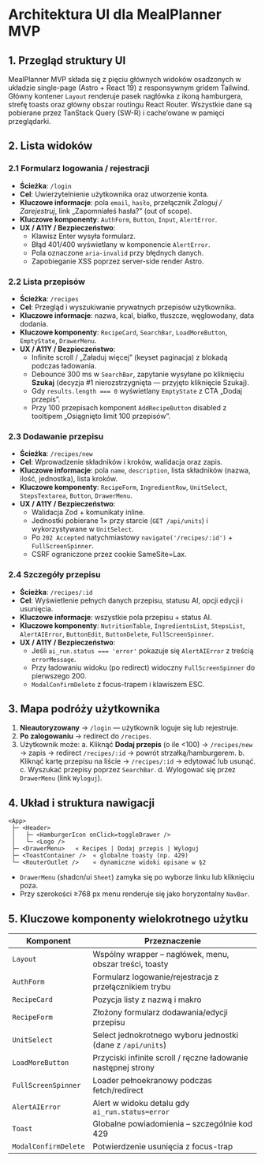 # Architektura UI dla MealPlanner MVP

## 1. Przegląd struktury UI

MealPlanner MVP składa się z pięciu głównych widoków osadzonych w układzie single-page (Astro + React 19) z responsywnym gridem Tailwind. Główny kontener `Layout` renderuje pasek nagłówka z ikoną hamburgera, strefę toasts oraz główny obszar routingu React Router. Wszystkie dane są pobierane przez TanStack Query (SW-R) i cache’owane w pamięci przeglądarki.

## 2. Lista widoków

### 2.1 Formularz logowania / rejestracji

- **Ścieżka**: `/login`
- **Cel**: Uwierzytelnienie użytkownika oraz utworzenie konta.
- **Kluczowe informacje**: pola `email`, `hasło`, przełącznik _Zaloguj / Zarejestruj_, link „Zapomniałeś hasła?” (out of scope).
- **Kluczowe komponenty**: `AuthForm`, `Button`, `Input`, `AlertError`.
- **UX / A11Y / Bezpieczeństwo**:
  - Klawisz Enter wysyła formularz.
  - Błąd 401/400 wyświetlany w komponencie `AlertError`.
  - Pola oznaczone `aria-invalid` przy błędnych danych.
  - Zapobieganie XSS poprzez server-side render Astro.

### 2.2 Lista przepisów

- **Ścieżka**: `/recipes`
- **Cel**: Przegląd i wyszukiwanie prywatnych przepisów użytkownika.
- **Kluczowe informacje**: nazwa, kcal, białko, tłuszcze, węglowodany, data dodania.
- **Kluczowe komponenty**: `RecipeCard`, `SearchBar`, `LoadMoreButton`, `EmptyState`, `DrawerMenu`.
- **UX / A11Y / Bezpieczeństwo**:
  - Infinite scroll / „Załaduj więcej” (keyset paginacja) z blokadą podczas ładowania.
  - Debounce 300 ms w `SearchBar`, zapytanie wysyłane po kliknięciu **Szukaj** (decyzja #1 nierozstrzygnięta — przyjęto kliknięcie Szukaj).
  - Gdy `results.length === 0` wyświetlany `EmptyState` z CTA „Dodaj przepis”.
  - Przy 100 przepisach komponent `AddRecipeButton` disabled z tooltipem „Osiągnięto limit 100 przepisów”.

### 2.3 Dodawanie przepisu

- **Ścieżka**: `/recipes/new`
- **Cel**: Wprowadzenie składników i kroków, walidacja oraz zapis.
- **Kluczowe informacje**: pola `name`, `description`, lista składników (nazwa, ilość, jednostka), lista kroków.
- **Kluczowe komponenty**: `RecipeForm`, `IngredientRow`, `UnitSelect`, `StepsTextarea`, `Button`, `DrawerMenu`.
- **UX / A11Y / Bezpieczeństwo**:
  - Walidacja Zod + komunikaty inline.
  - Jednostki pobierane 1× przy starcie (`GET /api/units`) i wykorzystywane w `UnitSelect`.
  - Po `202 Accepted` natychmiastowy `navigate('/recipes/:id')` + `FullScreenSpinner`.
  - CSRF ograniczone przez cookie SameSite=Lax.

### 2.4 Szczegóły przepisu

- **Ścieżka**: `/recipes/:id`
- **Cel**: Wyświetlenie pełnych danych przepisu, statusu AI, opcji edycji i usunięcia.
- **Kluczowe informacje**: wszystkie pola przepisu + status AI.
- **Kluczowe komponenty**: `NutritionTable`, `IngredientsList`, `StepsList`, `AlertAIError`, `ButtonEdit`, `ButtonDelete`, `FullScreenSpinner`.
- **UX / A11Y / Bezpieczeństwo**:
  - Jeśli `ai_run.status === 'error'` pokazuje się `AlertAIError` z treścią `errorMessage`.
  - Przy ładowaniu widoku (po redirect) widoczny `FullScreenSpinner` do pierwszego 200.
  - `ModalConfirmDelete` z focus-trapem i klawiszem ESC.

## 3. Mapa podróży użytkownika

1. **Nieautoryzowany** → `/login` — użytkownik loguje się lub rejestruje.
2. **Po zalogowaniu** → redirect do `/recipes`.
3. Użytkownik może:
   a. Kliknąć **Dodaj przepis** (o ile <100) → `/recipes/new` → zapis → redirect `/recipes/:id` → powrót strzałką/hamburgerem.
   b. Kliknąć kartę przepisu na liście → `/recipes/:id` → edytować lub usunąć.
   c. Wyszukać przepisy poprzez `SearchBar`.
   d. Wylogować się przez `DrawerMenu` (link `Wyloguj`).

## 4. Układ i struktura nawigacji

```
<App>
 ├─ <Header>
 │   ├─ <HamburgerIcon onClick=toggleDrawer />
 │   └─ <Logo />
 ├─ <DrawerMenu>   « Recipes | Dodaj przepis | Wyloguj
 ├─ <ToastContainer />  « globalne toasty (np. 429)
 └─ <RouterOutlet />    « dynamiczne widoki opisane w §2
```

- `DrawerMenu` (shadcn/ui `Sheet`) zamyka się po wyborze linku lub kliknięciu poza.
- Przy szerokości ≥768 px menu renderuje się jako horyzontalny `NavBar`.

## 5. Kluczowe komponenty wielokrotnego użytku

| Komponent            | Przeznaczenie                                                 |
| -------------------- | ------------------------------------------------------------- |
| `Layout`             | Wspólny wrapper – nagłówek, menu, obszar treści, toasty       |
| `AuthForm`           | Formularz logowanie/rejestracja z przełącznikiem trybu        |
| `RecipeCard`         | Pozycja listy z nazwą i makro                                 |
| `RecipeForm`         | Złożony formularz dodawania/edycji przepisu                   |
| `UnitSelect`         | Select jednokrotnego wyboru jednostki (dane z `/api/units`)   |
| `LoadMoreButton`     | Przyciski infinite scroll / ręczne ładowanie następnej strony |
| `FullScreenSpinner`  | Loader pełnoekranowy podczas fetch/redirect                   |
| `AlertAIError`       | Alert w widoku detalu gdy `ai_run.status=error`               |
| `Toast`              | Globalne powiadomienia – szczególnie kod 429                  |
| `ModalConfirmDelete` | Potwierdzenie usunięcia z focus-trap                          |
